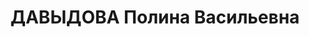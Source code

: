 ---
title: ДАВЫДОВА Полина Васильевна
description: "Род. в 1900, Курская обл., русская, обр.: незаконченное высшее, б/п.\
  \ Рыбокоптильный завод, бухгалтер \n  Арестована 31.05.1937. Обв. по ст. 58-8, 58-11.\
  \ Приговор: ВМН. Расстреляна 25.12.1937. \n  Реабилитирована 04.1991"
---